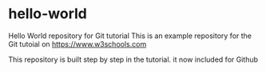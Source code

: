 # hello-world
Hello World repository for Git tutorial
This is an example repository for the Git tutoial on https://www.w3schools.com

This repository is built step by step in the tutorial. 
it now included for Github
